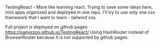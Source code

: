 TestingReact - More like learning react.
Trying to save some ideas here, mini apps organized and deployed in one repo.
I'll try to use only one css framework that I want to learn - tailwind css.


Full project is deployed on github pages: https://papyszoo.github.io/TestingReact/
Using HashRouter instead of BrowserRouter because it is not supported by github pages.
